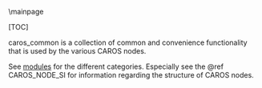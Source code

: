 \mainpage

[TOC]

caros_common is a collection of common and convenience functionality that is used by the various CAROS nodes.

See [modules](modules.html) for the different categories. Especially see the @ref CAROS_NODE_SI for information regarding the structure of CAROS nodes.
